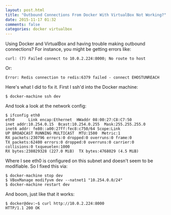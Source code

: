 ```yaml
---
layout: post.html
title: "Outbound Connections From Docker With VirtualBox Not Working?"
date: 2015-11-17 01:32
comments: false
categories: docker virtualbox
---
```


Using Docker and VirtualBox and having trouble making outbound
connections? For instance, you might be getting errors like:

```
curl: (7) Failed connect to 10.0.2.224:8000; No route to host
```

Or:

```
Error: Redis connection to redis:6379 failed - connect EHOSTUNREACH
```

Here's what I did to fix it. First I ssh'd into the Docker machine:

```
$ docker-machine ssh dev
```

And took a look at the network config:

```
$ ifconfig eth0
eth0      Link encap:Ethernet  HWaddr 08:00:27:C8:C7:50
inet addr:10.254.0.15  Bcast:10.254.0.255  Mask:255.255.255.0
inet6 addr: fe80::a00:27ff:fec8:c750/64 Scope:Link
UP BROADCAST RUNNING MULTICAST  MTU:1500  Metric:1
RX packets:230796 errors:0 dropped:0 overruns:0 frame:0
TX packets:62400 errors:0 dropped:0 overruns:0 carrier:0
collisions:0 txqueuelen:1000
RX bytes:238029328 (227.0 MiB)  TX bytes:4768029 (4.5 MiB)
```

Where I see eth0 is configured on this subnet and doesn't seem to be
modifiable. So I fixed this via:

```
$ docker-machine stop dev
$ VBoxManage modifyvm dev --natnet1 "10.254.0.0/24"
$ docker-machine restart dev
```

And boom, just like that it works:

```
$ docker@dev:~$ curl http://10.0.2.224:8000
HTTP/1.1 200 OK
```
